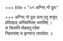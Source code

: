 +++
title = "०१ अग्निर् नो दूतः"

+++
अग्निर् नो दूतः प्रत्य् एतु शत्रून्  
प्रतिदहन्न् अभिशस्तिम् अरातिम् ।  
स चित्तानि मोहयतु परेषां  
निहस्तांश् च कृणवज् जातवेदाः ॥
